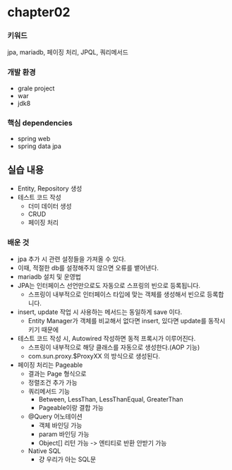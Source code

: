 # chapter02

### 키워드
jpa, mariadb, 페이징 처리, JPQL, 쿼리메서드

### 개발 환경
- grale project
- war
- jdk8

### 핵심 dependencies
- spring web
- spring data jpa

## 실습 내용
- Entity, Repository 생성
- 테스트 코드 작성 
    - 더미 데이터 생성
    - CRUD
    - 페이징 처리

### 배운 것
- jpa 추가 시 관련 설정들을 가져올 수 있다.
- 이때, 적절한 db를 설정해주지 않으면 오류를 뱉어낸다.
- mariadb 설치 및 운영법
- JPA는 인터페이스 선언만으로도 자동으로 스프링의 빈으로 등록됩니다.
    - 스프링이 내부적으로 인터페이스 타입에 맞는 객체를 생성해서 빈으로 등록합니다.
- insert, update 작업 시 사용하는 메서드는 동일하게 save 이다.
    - Entity Manager가 객체를 비교해서 없다면 insert, 있다면 update를 동작시키기 때문에
- 테스트 코드 작성 시, Autowired 작성하면 동적 프록시가 이루어진다.
  - 스프링이 내부적으로 해당 클래스를 자동으로 생성한다.(AOP 기능)
  - com.sun.proxy.$ProxyXX 의 방식으로 생성된다.
- 페이징 처리는 Pageable
  - 결과는 Page<Object> 형식으로
  - 정렬조건 추가 가능
- 쿼리메서드 기능
  - Between, LessThan, LessThanEqual, GreaterThan
  - Pageable이랑 결합 가능
- @Query 어노테이션
  - 객체 바인딩 가능
  - param 바인딩 가능
  - Object[] 리턴 가능 -> 엔티티로 반환 안받기 가능
- Native SQL
  - 걍 우리가 아는 SQL문
